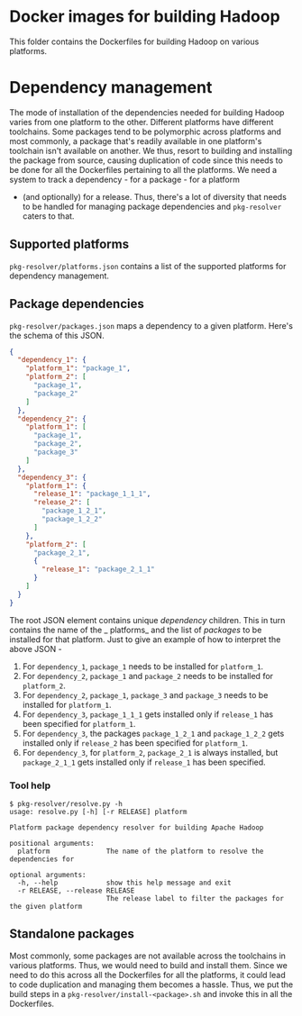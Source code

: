 <!--
  Licensed to the Apache Software Foundation (ASF) under one or more
  contributor license agreements.  See the NOTICE file distributed with
  this work for additional information regarding copyright ownership.
  The ASF licenses this file to You under the Apache License, Version 2.0
  (the "License"); you may not use this file except in compliance with
  the License.  You may obtain a copy of the License at

      http://www.apache.org/licenses/LICENSE-2.0

  Unless required by applicable law or agreed to in writing, software
  distributed under the License is distributed on an "AS IS" BASIS,
  WITHOUT WARRANTIES OR CONDITIONS OF ANY KIND, either express or implied.
  See the License for the specific language governing permissions and
  limitations under the License.
-->

# Docker images for building Hadoop

This folder contains the Dockerfiles for building Hadoop on various platforms.

# Dependency management

The mode of installation of the dependencies needed for building Hadoop varies from one platform to
the other. Different platforms have different toolchains. Some packages tend to be polymorphic
across platforms and most commonly, a package that's readily available in one platform's toolchain
isn't available on another. We thus, resort to building and installing the package from source,
causing duplication of code since this needs to be done for all the Dockerfiles pertaining to all
the platforms. We need a system to track a dependency - for a package - for a platform

- (and optionally) for a release. Thus, there's a lot of diversity that needs to be handled for
  managing package dependencies and
  `pkg-resolver` caters to that.

## Supported platforms

`pkg-resolver/platforms.json` contains a list of the supported platforms for dependency management.

## Package dependencies

`pkg-resolver/packages.json` maps a dependency to a given platform. Here's the schema of this JSON.

```json
{
  "dependency_1": {
    "platform_1": "package_1",
    "platform_2": [
      "package_1",
      "package_2"
    ]
  },
  "dependency_2": {
    "platform_1": [
      "package_1",
      "package_2",
      "package_3"
    ]
  },
  "dependency_3": {
    "platform_1": {
      "release_1": "package_1_1_1",
      "release_2": [
        "package_1_2_1",
        "package_1_2_2"
      ]
    },
    "platform_2": [
      "package_2_1",
      {
        "release_1": "package_2_1_1"
      }
    ]
  }
}
```

The root JSON element contains unique _dependency_ children. This in turn contains the name of the _
platforms_ and the list of _packages_ to be installed for that platform. Just to give an example of
how to interpret the above JSON -

1. For `dependency_1`, `package_1` needs to be installed for `platform_1`.
2. For `dependency_2`, `package_1` and `package_2` needs to be installed for `platform_2`.
3. For `dependency_2`, `package_1`, `package_3` and `package_3` needs to be installed for
   `platform_1`.
4. For `dependency_3`, `package_1_1_1` gets installed only if `release_1` has been specified
   for `platform_1`.
5. For `dependency_3`, the packages `package_1_2_1` and `package_1_2_2` gets installed only
   if `release_2` has been specified for `platform_1`.
6. For `dependency_3`, for `platform_2`, `package_2_1` is always installed, but `package_2_1_1` gets
   installed only if `release_1` has been specified.

### Tool help

```shell
$ pkg-resolver/resolve.py -h
usage: resolve.py [-h] [-r RELEASE] platform

Platform package dependency resolver for building Apache Hadoop

positional arguments:
  platform              The name of the platform to resolve the dependencies for

optional arguments:
  -h, --help            show this help message and exit
  -r RELEASE, --release RELEASE
                        The release label to filter the packages for the given platform
```

## Standalone packages

Most commonly, some packages are not available across the toolchains in various platforms. Thus, we
would need to build and install them. Since we need to do this across all the Dockerfiles for all
the platforms, it could lead to code duplication and managing them becomes a hassle. Thus, we put
the build steps in a `pkg-resolver/install-<package>.sh` and invoke this in all the Dockerfiles.